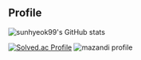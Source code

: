 ## Profile

![sunhyeok99's GitHub stats](https://github-readme-stats.vercel.app/api?username=sunhyeok99&show_icons=true&theme=radical)

[![Solved.ac Profile](http://mazassumnida.wtf/api/generate_badge?boj=kkn1312)](https://solved.ac/kkn1312)
![mazandi profile](http://mazandi.herokuapp.com/api?handle=kkn1312&theme=warm)


<!--
**sunhyeok99/sunhyeok99** is a ✨ _special_ ✨ repository because its `README.md` (this file) appears on your GitHub profile.

Here are some ideas to get you started:

- 🔭 I’m currently working on ...
- 🌱 I’m currently learning ...
- 👯 I’m looking to collaborate on ...
- 🤔 I’m looking for help with ...
- 💬 Ask me about ...
- 📫 How to reach me: ...
- 😄 Pronouns: ...
- ⚡ Fun fact: ...
-->
